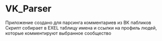 # VK_Parser
Приложение создано для парсинга комментариев из ВК пабликов
Скрипт собирает в EXEL таблицу имена и ссылки на профиль людей, которые комментируют
выбранное сообщество
 
